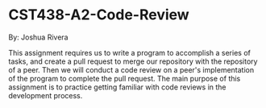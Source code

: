 # CST438-A2-Code-Review
By: Joshua Rivera

This assignment requires us to write a program to accomplish a series of
tasks, and create a pull request to merge our repository with the repository of a peer.
Then we will conduct a code review on a peer's implementation of the program to complete the pull request.
The main purpose of this assignment is to practice getting familiar with code reviews in the development 
process.
